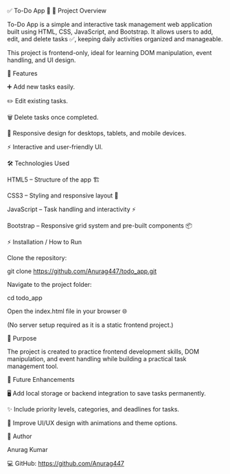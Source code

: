 ✅ To-Do App 📝
🚀 Project Overview

To-Do App is a simple and interactive task management web application built using HTML, CSS, JavaScript, and Bootstrap.
It allows users to add, edit, and delete tasks ✅, keeping daily activities organized and manageable.

This project is frontend-only, ideal for learning DOM manipulation, event handling, and UI design.

🌟 Features

➕ Add new tasks easily.

✏️ Edit existing tasks.

🗑️ Delete tasks once completed.

📐 Responsive design for desktops, tablets, and mobile devices.

⚡ Interactive and user-friendly UI.

🛠️ Technologies Used

HTML5 – Structure of the app 🏗️

CSS3 – Styling and responsive layout 🎨

JavaScript – Task handling and interactivity ⚡

Bootstrap – Responsive grid system and pre-built components 📦

⚡ Installation / How to Run

Clone the repository:

git clone https://github.com/Anurag447/todo_app.git


Navigate to the project folder:

cd todo_app


Open the index.html file in your browser 🌐

(No server setup required as it is a static frontend project.)

🎯 Purpose

The project is created to practice frontend development skills, DOM manipulation, and event handling while building a practical task management tool.

🔮 Future Enhancements

🖥️ Add local storage or backend integration to save tasks permanently.

✨ Include priority levels, categories, and deadlines for tasks.

🧐 Improve UI/UX design with animations and theme options.

👤 Author

Anurag Kumar


💻 GitHub: https://github.com/Anurag447

